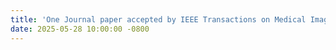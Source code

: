 ```yaml
---
title: 'One Journal paper accepted by IEEE Transactions on Medical Imaging <span class="badge badge-info">JCR Q1</span>'
date: 2025-05-28 10:00:00 -0800
---
```

